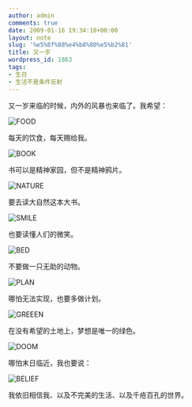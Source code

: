 ```yaml
---
author: admin
comments: true
date: 2009-01-16 19:34:18+00:00
layout: note
slug: '%e5%8f%88%e4%b8%80%e5%b2%81'
title: 又一岁
wordpress_id: 1863
tags:
- 生日
- 生活不是条件反射
---
```


又一岁来临的时候，内外的风暴也来临了。我希望：

![FOOD](http://farm4.static.flickr.com/3424/3201811708_499000daf2_m.jpg)

每天的饮食，每天赐给我。

![BOOK](http://farm4.static.flickr.com/3369/3201811310_24cccf2887_m.jpg)

书可以是精神家园，但不是精神鸦片。

![NATURE](http://farm4.static.flickr.com/3391/3200967561_4bd29c8116_m.jpg)

要去读大自然这本大书。

![SMILE](http://farm4.static.flickr.com/3399/3200967309_8cd84dc514_m.jpg)

也要读懂人们的微笑。

![BED](http://farm4.static.flickr.com/3493/3201812036_c2fe85c929_m.jpg)

不要做一只无助的动物。

![PLAN](http://farm4.static.flickr.com/3491/3200966921_db8e723cf4_m.jpg)

哪怕无法实现，也要多做计划。

![GREEEN](http://farm4.static.flickr.com/3476/3201812604_2bbee7582a_m.jpg)

在没有希望的土地上，梦想是唯一的绿色。

![DOOM](http://farm4.static.flickr.com/3065/2631017608_369ea2136e_m.jpg)

哪怕末日临近，我也要说：

![BELIEF](http://farm3.static.flickr.com/2288/2515800705_925c00119f_m.jpg)

我依旧相信我、以及不完美的生活、以及千疮百孔的世界。














